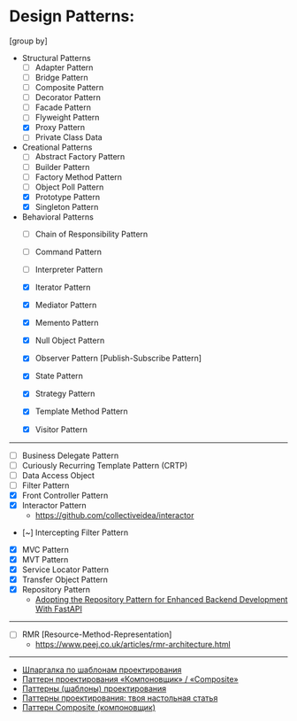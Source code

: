 # Design Patterns:

[group by]
- Structural Patterns
    - [ ] Adapter Pattern
    - [ ] Bridge Pattern
    - [ ] Composite Pattern
    - [ ] Decorator Pattern
    - [ ] Facade Pattern
    - [ ] Flyweight Pattern
    - [x] Proxy Pattern
    - [ ] Private Class Data
- Creational Patterns
    - [ ] Abstract Factory Pattern
    - [ ] Builder Pattern
    - [ ] Factory Method Pattern
    - [ ] Object Poll Pattern
    - [x] Prototype Pattern
    - [x] Singleton Pattern
- Behavioral Patterns
    - [ ] Chain of Responsibility Pattern
    - [ ] Command Pattern
    - [ ] Interpreter Pattern
    - [x] Iterator Pattern
    - [x] Mediator Pattern
    - [x] Memento Pattern
    - [x] Null Object Pattern
    - [x] Observer Pattern [Publish-Subscribe Pattern]
    - [x] State Pattern
    - [x] Strategy Pattern
    - [x] Template Method Pattern
    - [x] Visitor Pattern


-------------------------------------------------------------------------------
- [ ] Business Delegate Pattern
- [ ] Curiously Recurring Template Pattern (CRTP)
- [ ] Data Access Object
- [ ] Filter Pattern
- [x] Front Controller Pattern
- [x] Interactor Pattern
    - https://github.com/collectiveidea/interactor
- [~] Intercepting Filter Pattern
- [x] MVC Pattern
- [x] MVT Pattern
- [x] Service Locator Pattern
- [x] Transfer Object Pattern
- [x] Repository Pattern
    - [Adopting the Repository Pattern for Enhanced Backend Development With FastAPI](https://hackernoon.com/adopting-the-repository-pattern-for-enhanced-backend-development-with-fastapi)


-------------------------------------------------------------------------------
- [ ] RMR [Resource-Method-Representation]
    - https://www.peej.co.uk/articles/rmr-architecture.html

-------------------------------------------------------------------------------



- [Шпаргалка по шаблонам проектирования](https://habr.com/ru/articles/210288/)
- [Паттерн проектирования «Компоновщик» / «Composite»](https://habr.com/ru/articles/85166/)
- [Паттерны (шаблоны) проектирования](https://makedev.org/patterns/index.html)
- [Паттерны проектирования: твоя настольная статья](https://proglib.io/p/patterny-proektirovaniya-tvoya-nastolnaya-statya-2019-10-27)
- [Паттерн Composite (компоновщик)](http://cpp-reference.ru/patterns/structural-patterns/composite/)

